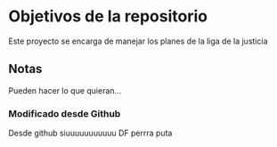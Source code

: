 # Objetivos de la repositorio

Este proyecto se encarga de manejar los planes de la liga de la justicia


## Notas
Pueden hacer lo que quieran...

### Modificado desde Github

Desde github siuuuuuuuuuuu DF
perrra puta



